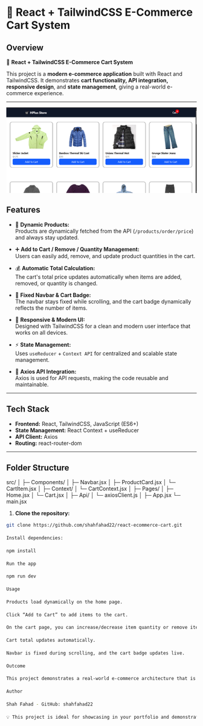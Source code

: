 # 🛒 React + TailwindCSS E-Commerce Cart System

## Overview

🚀 **React + TailwindCSS E-Commerce Cart System**  

This project is a **modern e-commerce application** built with React and TailwindCSS. It demonstrates **cart functionality, API integration, responsive design**, and **state management**, giving a real-world e-commerce experience.  

---

![Project Screenshot](https://github.com/shahfahad22/React-Projects-Collection/blob/62da8bb1c4624bf1f9cf47ffe1e08779ed3eac25/09-HPlus%20E-Commerce%20Cart/src/assets/screnshot.png) <!-- Replace with your actual screenshot file -->


## Features

- 🛒 **Dynamic Products:**  
  Products are dynamically fetched from the API (`/products/order/price`) and always stay updated.  

- ➕ **Add to Cart / Remove / Quantity Management:**  
  Users can easily add, remove, and update product quantities in the cart.  

- 💰 **Automatic Total Calculation:**  
  The cart's total price updates automatically when items are added, removed, or quantity is changed.  

- 📌 **Fixed Navbar & Cart Badge:**  
  The navbar stays fixed while scrolling, and the cart badge dynamically reflects the number of items.  

- 📱 **Responsive & Modern UI:**  
  Designed with TailwindCSS for a clean and modern user interface that works on all devices.  

- ⚡ **State Management:**  
  Uses `useReducer` + `Context API` for centralized and scalable state management.  

- 🔗 **Axios API Integration:**  
  Axios is used for API requests, making the code reusable and maintainable.  

---

## Tech Stack

- **Frontend:** React, TailwindCSS, JavaScript (ES6+)  
- **State Management:** React Context + useReducer  
- **API Client:** Axios  
- **Routing:** react-router-dom  

---

## Folder Structure

src/
│
├─ Components/
│ ├─ Navbar.jsx
│ ├─ ProductCard.jsx
│ └─ CartItem.jsx
│
├─ Context/
│ └─ CartContext.jsx
│
├─ Pages/
│ ├─ Home.jsx
│ └─ Cart.jsx
│
├─ Api/
│ └─ axiosClient.js
│
├─ App.jsx
└─ main.jsx


1. **Clone the repository:**  
```bash
git clone https://github.com/shahfahad22/react-ecommerce-cart.git

Install dependencies:

npm install

Run the app

npm run dev

Usage

Products load dynamically on the home page.

Click “Add to Cart” to add items to the cart.

On the cart page, you can increase/decrease item quantity or remove items.

Cart total updates automatically.

Navbar is fixed during scrolling, and the cart badge updates live.

Outcome

This project demonstrates a real-world e-commerce architecture that is scalable, maintainable, and portfolio-ready. It highlights React skills, TailwindCSS proficiency, and modern front-end design principles.

Author

Shah Fahad - GitHub: shahfahad22

💡 This project is ideal for showcasing in your portfolio and demonstrating practical React skills.
